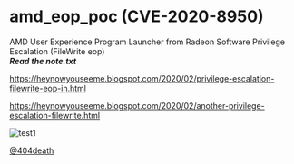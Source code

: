 # amd_eop_poc (CVE-2020-8950)
AMD User Experience Program Launcher from Radeon Software Privilege Escalation (FileWrite eop) <br>
***Read the note.txt*** 

https://heynowyouseeme.blogspot.com/2020/02/privilege-escalation-filewrite-eop-in.html

https://heynowyouseeme.blogspot.com/2020/02/another-privilege-escalation-filewrite.html

![test1](https://github.com/sailay1996/amd_eop_poc/blob/master/exploit_poc.jpg)

[@404death](https://twitter.com/404death)
